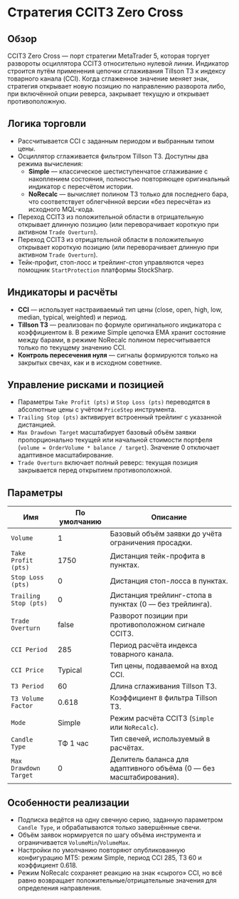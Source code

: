 # Стратегия CCIT3 Zero Cross

## Обзор
CCIT3 Zero Cross — порт стратегии MetaTrader 5, которая торгует развороты осциллятора CCIT3 относительно нулевой линии. Индикатор строится путём применения цепочки сглаживания Tillson T3 к индексу товарного канала (CCI). Когда сглаженное значение меняет знак, стратегия открывает новую позицию по направлению разворота либо, при включённой опции реверса, закрывает текущую и открывает противоположную.

## Логика торговли
- Рассчитывается CCI с заданным периодом и выбранным типом цены.
- Осциллятор сглаживается фильтром Tillson T3. Доступны два режима вычисления:
  - **Simple** — классическое шестиступенчатое сглаживание с накоплением состояния, полностью повторяющее оригинальный индикатор с пересчётом истории.
  - **NoRecalc** — вычисляет полином T3 только для последнего бара, что соответствует облегчённой версии «без пересчёта» из исходного MQL-кода.
- Переход CCIT3 из положительной области в отрицательную открывает длинную позицию (или переворачивает короткую при активном `Trade Overturn`).
- Переход CCIT3 из отрицательной области в положительную открывает короткую позицию (или переворачивает длинную при активном `Trade Overturn`).
- Тейк-профит, стоп-лосс и трейлинг-стоп управляются через помощник `StartProtection` платформы StockSharp.

## Индикаторы и расчёты
- **CCI** — использует настраиваемый тип цены (close, open, high, low, median, typical, weighted) и период.
- **Tillson T3** — реализован по формуле оригинального индикатора с коэффициентом `B`. В режиме Simple цепочка EMA хранит состояние между барами, в режиме NoRecalc полином пересчитывается только по текущему значению CCI.
- **Контроль пересечения нуля** — сигналы формируются только на закрытых свечах, как и в исходном советнике.

## Управление рисками и позицией
- Параметры `Take Profit (pts)` и `Stop Loss (pts)` переводятся в абсолютные цены с учётом `PriceStep` инструмента.
- `Trailing Stop (pts)` активирует встроенный трейлинг с указанной дистанцией.
- `Max Drawdown Target` масштабирует базовый объём заявки пропорционально текущей или начальной стоимости портфеля (`volume = OrderVolume * balance / target`). Значение 0 отключает адаптивное масштабирование.
- `Trade Overturn` включает полный реверс: текущая позиция закрывается перед открытием противоположной.

## Параметры
| Имя | По умолчанию | Описание |
| --- | --- | --- |
| `Volume` | 1 | Базовый объём заявки до учёта ограничения просадки. |
| `Take Profit (pts)` | 1750 | Дистанция тейк-профита в пунктах. |
| `Stop Loss (pts)` | 0 | Дистанция стоп-лосса в пунктах. |
| `Trailing Stop (pts)` | 0 | Дистанция трейлинг-стопа в пунктах (0 — без трейлинга). |
| `Trade Overturn` | false | Разворот позиции при противоположном сигнале CCIT3. |
| `CCI Period` | 285 | Период расчёта индекса товарного канала. |
| `CCI Price` | Typical | Тип цены, подаваемой на вход CCI. |
| `T3 Period` | 60 | Длина сглаживания Tillson T3. |
| `T3 Volume Factor` | 0.618 | Коэффициент `B` фильтра Tillson T3. |
| `Mode` | Simple | Режим расчёта CCIT3 (`Simple` или `NoRecalc`). |
| `Candle Type` | ТФ 1 час | Тип свечей, используемый в расчётах. |
| `Max Drawdown Target` | 0 | Делитель баланса для адаптивного объёма (0 — без масштабирования). |

## Особенности реализации
- Подписка ведётся на одну свечную серию, заданную параметром `Candle Type`, и обрабатываются только завершённые свечи.
- Объём заявок нормируется по шагу объёма инструмента и ограничивается `VolumeMin`/`VolumeMax`.
- Настройки по умолчанию повторяют опубликованную конфигурацию MT5: режим Simple, период CCI 285, T3 60 и коэффициент 0.618.
- Режим NoRecalc сохраняет реакцию на знак «сырого» CCI, но всё равно возвращает положительные/отрицательные значения для определения направления.
